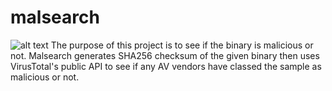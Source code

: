 # malsearch

![alt text](https://pasteboard.co/Hfl77gl.png)
The purpose of this project is to see if the binary is malicious or not. Malsearch generates SHA256 checksum of the given binary then uses VirusTotal's public API to see if any AV vendors have classed the sample as malicious or not.
